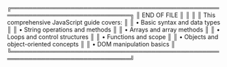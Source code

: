 ╔══════════════════════════════════════════════════════════════════════════════╗
║                                END OF FILE                                   ║
║                                                                              ║
║  This comprehensive JavaScript guide covers:                                 ║
║  • Basic syntax and data types                                               ║
║  • String operations and methods                                             ║
║  • Arrays and array methods                                                  ║
║  • Loops and control structures                                              ║
║  • Functions and scope                                                       ║
║  • Objects and object-oriented concepts                                      ║
║  • DOM manipulation basics                                                   ║
╚══════════════════════════════════════════════════════════════════════════════╝
